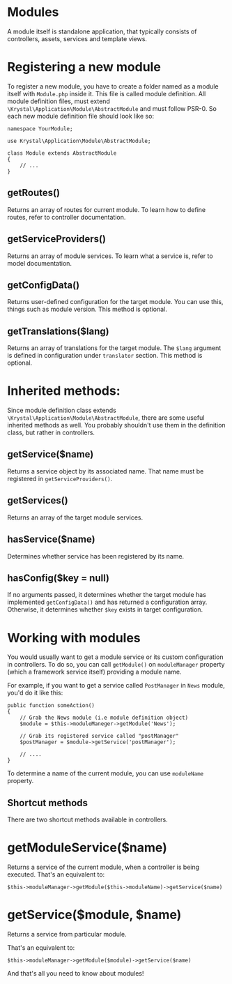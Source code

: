 Modules
=======

A module itself is standalone application, that typically consists of controllers, assets, services and template views.

# Registering a new module

To register a new module, you have to create a folder named as a module itself with `Module.php` inside it. This file is called module definition. All module definition files, must extend  `\Krystal\Application\Module\AbstractModule` and must follow PSR-0. So each new module definition file should look like so:

    namespace YourModule;
    
    use Krystal\Application\Module\AbstractModule;
    
    class Module extends AbstractModule
    {
    	// ...
    }

## getRoutes()

Returns an array of routes for current module. To learn how to define routes, refer to controller documentation.

## getServiceProviders()

Returns an array of module services. To learn what a service is, refer to model documentation.

## getConfigData()

Returns user-defined configuration for the target module. You can use this, things such as module version. This method is optional.

## getTranslations($lang)

Returns an array of translations for the target module. The `$lang` argument is defined in configuration under `translator` section. This method is optional.

# Inherited methods:

Since module definition class extends `\Krystal\Application\Module\AbstractModule`, there are some useful inherited methods as well. You probably shouldn't use them in the definition class, but rather in controllers.

## getService($name)

Returns a service object by its associated name. That name must be registered in `getServiceProviders()`.

## getServices()

Returns an array of the target module services.

## hasService($name)

Determines whether service has been registered by its name.

## hasConfig($key = null)

If no arguments passed, it determines whether the target module has implemented `getConfigData()` and has returned a configuration array. Otherwise, it determines whether `$key` exists in target configuration.


# Working with modules

You would usually want to get a module service or its custom configuration in controllers. To do so, you can call `getModule()` on `moduleManager` property (which a framework service itself) providing a module name.

For example, if you want to get a service called `PostManager` in `News` module, you'd do it like this:

    public function someAction()
    {
    	// Grab the News module (i.e module definition object)
    	$module = $this->moduleManeger->getModule('News');
    
    	// Grab its registered service called "postManager"
    	$postManager = $module->getService('postManager');
    
    	// ....
    }

To determine a name of the current module, you can use `moduleName` property.

## Shortcut methods

There are two shortcut methods available in controllers.

# getModuleService($name)

Returns a service of the current module, when a controller is being executed. That's an equivalent to:

    $this->moduleManager->getModule($this->moduleName)->getService($name)

# getService($module, $name)

Returns a service from particular module.

That's an equivalent to:

    $this->moduleManager->getModule($module)->getService($name)


And that's all you need to know about modules!



